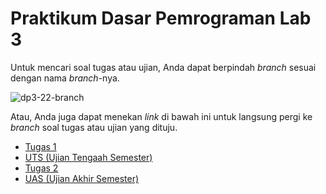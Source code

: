 # Praktikum Dasar Pemrograman Lab 3

Untuk mencari soal tugas atau ujian, Anda dapat berpindah _branch_ sesuai dengan nama _branch_-nya.

![dp3-22-branch](https://user-images.githubusercontent.com/64983961/195731800-947dbf04-f1cb-4bb1-b168-5d381ac7faf9.png)

Atau, Anda juga dapat menekan _link_ di bawah ini untuk langsung pergi ke _branch_ soal tugas atau ujian yang dituju.

* [Tugas 1](tree/tugas_1)
* [UTS (Ujian Tengaah Semester)](tree/uts)
* [Tugas 2](tree/tugas_2)
* [UAS (Ujian Akhir Semester)](tree/uas)

